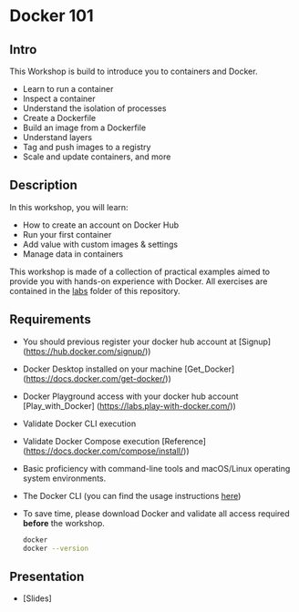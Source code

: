 # Docker 101

## Intro

This Workshop is build to introduce you to containers and Docker.

* Learn to run a container
* Inspect a container
* Understand the isolation of processes
* Create a Dockerfile
* Build an image from a Dockerfile
* Understand layers
* Tag and push images to a registry
* Scale and update containers, and more

## Description

In this workshop, you will learn:

* How to create an account on Docker Hub
* Run your first container
* Add value with custom images & settings
* Manage data in containers

This workshop is made of a collection of practical examples aimed to provide you with hands-on experience with Docker. All exercises are contained in the [labs](https://github.com/walmartdigital/docker-101/tree/master/labs) folder of this repository.

## Requirements

* You should previous register your docker hub account at [Signup] (https://hub.docker.com/signup/))
* Docker Desktop installed on your machine [Get_Docker] (https://docs.docker.com/get-docker/))
* Docker Playground access with your docker hub account [Play_with_Docker] (https://labs.play-with-docker.com/))
* Validate Docker CLI execution
* Validate Docker Compose execution [Reference] (https://docs.docker.com/compose/install/))
* Basic proficiency with command-line tools and macOS/Linux operating system environments.
* The Docker CLI (you can find the usage instructions [here](https://docs.docker.com/engine/reference/commandline/cli/))
* To save time, please download Docker and validate all access required **before** the workshop.

  ```bash
  docker 
  docker --version
  ```

## Presentation

* [Slides]
